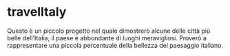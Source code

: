 # travelItaly

Questo è un piccolo progetto nel quale dimostrerò alcune delle città più belle dell'Italia, il paese è abbondante di luoghi meravigliosi. Proverò a rappresentare una piccola percentuale della bellezza del paesaggio italiano.
